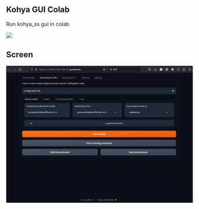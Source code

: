 ## Kohya GUI Colab

Run kohya_ss gui in colab

[![](https://img.shields.io/static/v1?message=Open%20in%20Colab&logo=googlecolab&labelColor=5c5c5c&color=0f80c1&label=%20&style=flat)](https://colab.research.google.com/github/twn39/kohya_gui_colab/blob/main/kohya_gui_colab.ipynb)


## Screen

![screenshot](./screenshot.png)